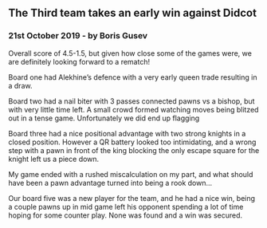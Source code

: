 ## The Third team takes an early win against Didcot

### 21st October 2019 - by Boris Gusev

Overall score of 4.5-1.5, but given how close some of the games were, we are definitely looking forward to a rematch!

Board one had Alekhine’s defence with a very early queen trade resulting in a draw.

Board two had a nail biter with 3 passes connected pawns vs a bishop, but with very little time left. A small crowd formed watching moves being blitzed out in a tense game. Unfortunately we did end up flagging

Board three had a nice positional advantage with two strong knights in a closed position. However a QR battery looked too intimidating, and a wrong step with a pawn in front of the king blocking the only escape square for the knight left us a piece down.

My game ended with a rushed miscalculation on my part, and what should have been a pawn advantage turned into being a rook down...

Our board five was a new player for the team, and he had a nice win, being a couple pawns up in mid game left his opponent spending a lot of time hoping for some counter play. None was found and a win was secured.